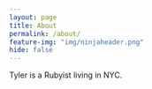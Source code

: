 ```yaml
---
layout: page
title: About
permalink: /about/
feature-img: "img/ninjaheader.png"
hide: false
---
```


Tyler is a Rubyist living in NYC.
